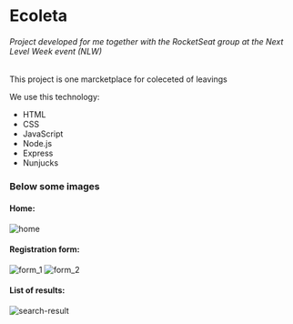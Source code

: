 # Ecoleta
###### Project developed for me together with the RocketSeat group at the Next Level Week event (NLW)

This project is one marcketplace for coleceted of leavings

We use this technology:

* HTML
* CSS
* JavaScript
* Node.js
* Express
* Nunjucks

### Below some images

#### Home:
![home](https://user-images.githubusercontent.com/53841323/150690442-93b36ad4-563c-4a72-b114-af5f327c5af9.png)

#### Registration form:

![form_1](https://user-images.githubusercontent.com/53841323/150690452-9b8c6472-8282-49e1-b215-a043eb8eb8cd.png)
![form_2](https://user-images.githubusercontent.com/53841323/150690463-9a1f8217-09d6-4654-9216-679745bbefad.png)


#### List of results:

![search-result](https://user-images.githubusercontent.com/53841323/150690468-f86372c2-4cd1-4fe6-af95-7ad17cf07646.png)

